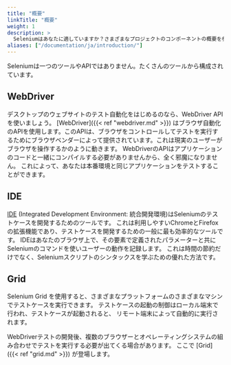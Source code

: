 ```yaml
---
title: "概要"
linkTitle: "概要"
weight: 1
description: >
  Seleniumはあなたに適していますか？さまざまなプロジェクトのコンポーネントの概要を参照してください。
aliases: ["/documentation/ja/introduction/"]
---
```


Seleniumは一つのツールやAPIではありません。たくさんのツールから構成されています。

## WebDriver

デスクトップのウェブサイトのテスト自動化をはじめるのなら、WebDriver APIを使いましょう。
[WebDriver]({{< ref "webdriver.md" >}}) はブラウザ自動化のAPIを使用します。このAPIは、ブラウザをコントロールしてテストを実行するためにブラウザベンダーによって提供されています。これは現実のユーザーがブラウザを操作するかのように動きます。
WebDriverのAPIはアプリケーションのコードと一緒にコンパイルする必要がありませんから、全く邪魔になりません。
これによって、あなたは本番環境と同じアプリケーションをテストすることができます。

## IDE

[IDE](https://selenium.dev/selenium-ide) (Integrated Development Environment: 統合開発環境)はSeleniumのテストケースを開発するためのツールです。
これは利用しやすいChromeとFirefoxの拡張機能であり、テストケースを開発するための一般に最も効率的なツールです。
IDEはあなたのブラウザ上で、その要素で定義されたパラメーターと共にSeleniumのコマンドを使いユーザーの動作を記録します。
これは時間の節約だけでなく、Seleniumスクリプトのシンタックスを学ぶための優れた方法です。


## Grid

Selenium Grid を使用すると、さまざまなプラットフォームのさまざまなマシンでテストケースを実行できます。
テストケースの起動の制御はローカル端末で行われ、テストケースが起動されると、
リモート端末によって自動的に実行されます。

WebDriverテストの開発後、複数のブラウザーとオペレーティングシステムの組み合わせでテストを実行する必要が出てくる場合があります。
ここで [Grid]({{< ref "grid.md" >}}) が登場します。
